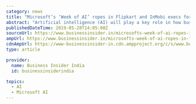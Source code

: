 ```yaml
---
category: news
title: "Microsoft’s ‘Week of AI’ ropes in Flipkart and InMobi execs for insights"
abstract: "Artificial intelligence (AI) will play a key role in how businesses will shape up in the future. In order to increase awareness on the applications of AI, Microsoft has launched ‘Week of AI' which will last for five days. Though the agenda largely ..."
publishedDateTime: 2019-05-28T14:05:00Z
sourceUrl: https://www.businessinsider.in/microsofts-week-of-ai-ropes-in-flipkart-and-inmobi-execs-for-insights/articleshow/69536011.cms
ampUrl: https://www.businessinsider.in/microsofts-week-of-ai-ropes-in-flipkart-and-inmobi-execs-for-insights/amp_articleshow/69536011.cms
cdnAmpUrl: https://www-businessinsider-in.cdn.ampproject.org/c/s/www.businessinsider.in/microsofts-week-of-ai-ropes-in-flipkart-and-inmobi-execs-for-insights/amp_articleshow/69536011.cms
type: article

provider:
  name: Business Insider India
  id: businessinsiderindia

topics:
  - AI
  - Microsoft AI
---
```


